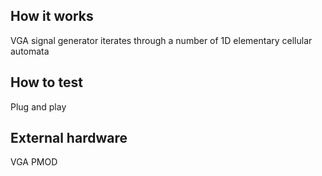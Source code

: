<!---

This file is used to generate your project datasheet. Please fill in the information below and delete any unused
sections.

You can also include images in this folder and reference them in the markdown. Each image must be less than
512 kb in size, and the combined size of all images must be less than 1 MB.
-->

## How it works

VGA signal generator iterates through a number of 1D elementary cellular automata

## How to test

Plug and play

## External hardware

VGA PMOD
